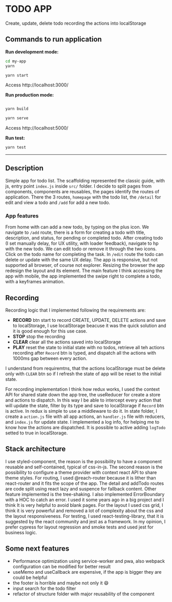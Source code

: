 # TODO APP
Create, update, delete todo recording the actions into localStorage
## Commands to run application
**Run development mode:**
```sh
cd my-app
yarn

yarn start

```
Access http://localhost:3000/

**Run production mode:**
```sh

yarn build

yarn serve

```
Access http://localhost:5000/


**Run test:**
 ```sh 
yarn test
``` 
-----

## Description

Simple app for todo list. The scaffolding represented the classic guide, with js, entry point `index.js` inside `src/` folder. I decide to split pages from components, components are reusables, the pages identify the routes of application. There the 3 routes, `homepage` with the todo list, the `/detail` for edit and view a todo and `/add` for add a new todo.

### App features

From home with can add a new todo, by typing on the plus icon. We navigate to `/add` route, there is a form for creating a todo with title, description, and status, for pending or completed todo. After creating todo (I set manually delay, for UX utility, with loader feedback), navigate to hp with the new todo. We can edit todo or remove it through the two icons. Click on the todo name for completing the task.
In `/edit` route the todo can delete or update with the same UX delay.
The app is responsive, but not supported all browser, of course not explorer. Resizing the browser the app redesign the layout and its element. The main feature I think accessing the app with mobile, the app implemented the swipe right to complete a todo, with a keyframes animation.

## Recording

Recording logic that I implemented following the requirements are:
- **RECORD** btn start to record CREATE, UPDATE, DELETE actions and save to localStorage, I use localStorage beacuse it was the quick solution and it is good enough for this use case.
- **STOP** stop the recording
- **CLEAR** clear all the actions saved into localStorage
- **PLAY** reset the state to initial state with no todos, retrieve all teh actions recording after `Record` btn is typed, and dispatch all the actions with 1000ms gap between every action.

I understand from requiremtns, that the actions localStorage must be delete only with `CLEAR` btn so if I refresh the state of app will be reset to the initial state.

For recording implementation I think how redux works, I used the context API for shared state down the app tree, the useReducer for create a store and actions to dispatch. In this way I be able to intercept every action that will update the state, filter by its type and save to localStorage if `Record` btn is active.
In redux is simple to use a middleware to do it.
In state folder, I create a `action.js` file with all app actions, an `handler.js` file with reducers, and `index.js` for update state.
I implemented a log info, for helping me to know how the actions are dispatched. It is possible to active adding `logTodo` setted to true in localStorage.

## Stack architecture

I use styled-component, the reason is the possibility to have a component reusable and self-contained, typical of css-in-js. The second reason is the possibility to configure a theme provider with context react API to share theme styles. For routing, I used @reach-router because it is lither than react-router and it fits the scope of the app.
The detail and addTodo routes are code split using react lazy and suspence for fallback content. Other feature implemented is the tree-shaking. I also implemented ErrorBoundary with a HOC to catch an error. I used it some years ago in a big project and I think It is very helpful to avoid blank pages.
For the layout I used css grid, I think it is very powerful and removed a lot of complexity about the css and the layout responsiveness.
For testing, I used react-testing-library, that it is suggested by the react community and jest as a framework. In my opinion, I prefer cypress for layout regression and smoke tests and used jest for business logic.

## Some next features
- Performance optimization using service-worker and pwa, also webpack configuration can be modified for better result
- useMemo and useCallback are expensive, if the app is bigger they are could be helpful 
- the footer is horrible and maybe not only it :smile:
- input search for the todo filter 
- refactor of structure folder with major reusability of the component
 